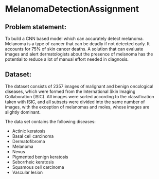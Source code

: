 # MelanomaDetectionAssignment
## Problem statement: 
  To build a CNN based model which can accurately detect melanoma. Melanoma is a type of cancer that can be deadly if not detected early. It accounts for 75% of skin cancer deaths. A solution that can evaluate images and alert dermatologists about the presence of melanoma has the potential to reduce a lot of manual effort needed in diagnosis.

## Dataset:
The dataset consists of 2357 images of malignant and benign oncological diseases, which were formed from the International Skin Imaging Collaboration (ISIC). All images were sorted according to the classification taken with ISIC, and all subsets were divided into the same number of images, with the exception of melanomas and moles, whose images are slightly dominant.


The data set contains the following diseases:
 - Actinic keratosis
 - Basal cell carcinoma
 - Dermatofibroma
 - Melanoma
 - Nevus
 - Pigmented benign keratosis
 - Seborrheic keratosis
 - Squamous cell carcinoma
 - Vascular lesion
 

